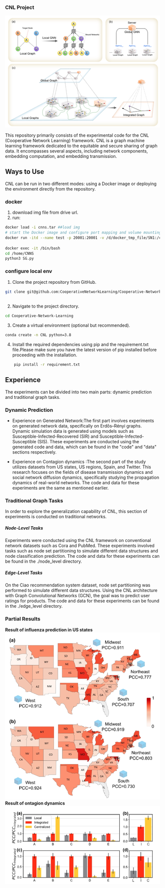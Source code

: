 ### CNL Project


![结构](./pic/cnl.png)



This repository primarily consists of the experimental code for the CNL (Cooperative Network Learning) framework. CNL is a graph machine learning framework dedicated to the equitable and secure sharing of graph data. It encompasses several aspects, including network components, embedding computation, and embedding transmission.

## Ways to Use 
CNL can be run in two different modes: using a Docker image or deploying the environment directly from the repository.

### docker
1.  download img file from drive url.
2.  run:
```bash
docker load -i cnns.tar ##load img
# start the Docker image and configure port mapping and volume mounting to the host machine
docker run -itd --name test -p 20001:20001 -v /d/docker_tmp_file/SN1:/config -v /d/Trusted-GNN/example/data/:/data  cnns:1.0.1 

docker exec -it /bin/bash 
cd /home/CNNS
python3 SG.py
```

### configure local env
1. Clone the project repository from GitHub.
```bash
git clone git@github.com:CooperativeNetworkLearning/Cooperative-Network-Learning.git
    
```
2. Navigate to the project directory.
```bash
cd Cooperative-Network-Learning
```

3.  Create a virtual environment (optional but recommended).
```bash
conda create -n CNL python=3.8
```
4. Install the required dependencies using pip and the requirement.txt file.Please make sure you have the latest version of pip installed before proceeding with the installation.
```bash 
    pip install -r requirement.txt
```

## Experience

The experiments can be divided into two main parts: dynamic prediction and traditional graph tasks.

### Dynamic Prediction

- Experience on Generated Network:The first part involves experiments on generated network data, specifically on Erdős–Rényi graphs. Dynamic simulation data is generated using models such as Susceptible-Infected-Recovered (SIR) and Susceptible-Infected-Susceptible (SIS). These experiments are conducted using the generated code and data, which can be found in the "code" and "data" sections respectively.
  
- Experience on Contagion dynamics :The second part of the study utilizes datasets from US states, US regions, Spain, and Twitter. This research focuses on the fields of disease transmission dynamics and social network diffusion dynamics, specifically studying the propagation dynamics of real-world networks. The code and data for these experiments are the same as mentioned earlier.
### Traditional Graph Tasks
In order to explore the generalization capability of CNL, this section of experiments is conducted on traditional networks.
##### Node-Level Tasks
Experiments were conducted using the CNL framework on conventional network datasets such as Cora and PubMed. These experiments involved tasks such as node set partitioning to simulate different data structures and node classification prediction. The code and data for these experiments can be found in the ./node_level directory.

##### Edge-Level Tasks
On the Ciao recommendation system dataset, node set partitioning was performed to simulate different data structures. Using the CNL architecture with Graph Convolutional Networks (GCN), the goal was to predict user ratings for products. The code and data for these experiments can be found in the ./edge_level directory.

### Partial Results
**Result of influenza prediction in US states**
![结构](./pic/res1.jpg)
**Result of ontagion dynamics**
![结构](./pic/res2.jpg)